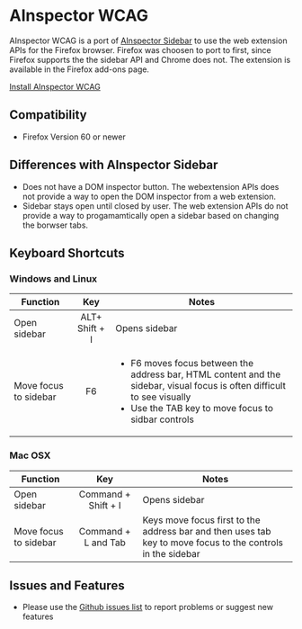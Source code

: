 # AInspector WCAG

AInspector WCAG is a port of [AInspector Sidebar](https://ainspector.github.io/) to use the web extension APIs for the Firefox browser.  Firefox was choosen to port to first, since Firefox supports the the sidebar API and Chrome does not.  The extension is available in the Firefox add-ons page.

[Install AInspector WCAG](https://addons.mozilla.org/en-US/firefox/addon/ainspector-wcag)

## Compatibility
* Firefox Version 60 or newer

## Differences with AInspector Sidebar
* Does not have a DOM inspector button.   The webextension APIs does not provide a way to open the DOM inspector from a web extension.
* Sidebar stays open until closed by user.  The web extension APIs do not provide a way to progamamtically open a sidebar based on changing the borwser tabs.

## Keyboard Shortcuts

### Windows and Linux

| Function | Key | Notes |
|----------|:---:|-------|
| Open sidebar | ALT+ Shift + I | Opens sidebar
| Move focus to sidebar | F6 | <ul><li>F6 moves focus between the address bar, HTML content and the sidebar, visual focus is often difficult to see visually</li><li>Use the TAB key to move focus to sidbar controls</li></ul> |

### Mac OSX

| Function | Key | Notes |
|----------|:---:|-------|
| Open sidebar | Command + Shift + I | Opens sidebar
| Move focus to sidebar | Command + L and Tab | Keys move focus first to the address bar and then uses tab key to move focus to the controls in the sidebar  |

## Issues and Features
* Please use the [Github issues list](https://github.com/ainspector/webextensions-firefox/issues) to report problems or suggest new features
